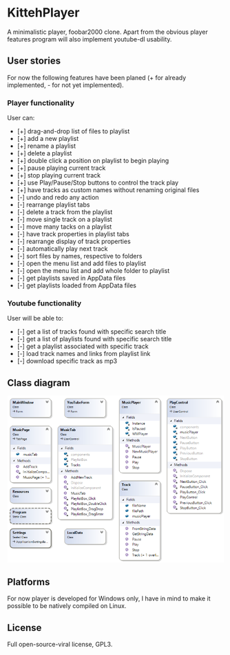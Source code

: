 ﻿# KittehPlayer

A minimalistic player, foobar2000 clone. Apart from the obvious player features program will also implement youtube-dl usability.

## User stories

For now the following features have been planed (+ for already implemented, - for not yet implemented). 

### Player functionality

User can:

+ [+] drag-and-drop list of files to playlist
+ [+] add a new playlist
+ [+] rename a playlist
+ [+] delete a playlist
+ [+] double click a position on playlist to begin playing
+ [+] pause playing current track
+ [+] stop playing current track
+ [+] use Play/Pause/Stop buttons to control the track play
+ [+] have tracks as custom names without renaming original files
+ [-] undo and redo any action
+ [-] rearrange playlist tabs
+ [-] delete a track from the playlist
+ [-] move single track on a playlist
+ [-] move many tacks on a playlist
+ [-] have track properties in playlist tabs
+ [-] rearrange display of track properties
+ [-] automatically play next track
+ [-] sort files by names, respective to folders
+ [-] open the menu list and add files to playlist
+ [-] open the menu list and add whole folder to playlist
+ [-] get playlists saved in AppData files
+ [-] get playlists loaded from AppData files

### Youtube functionality

User will be able to:

+ [-] get a list of tracks found with specific search title
+ [-] get a list of playlists found with specific search title
+ [-] get a playlist associated with specific track
+ [-] load track names and links from playlist link
+ [-] download specific track as mp3

## Class diagram

![Class diagram](/ClassDiagram.png)

## Platforms

For now player is developed for Windows only, I have in mind to make it possible to be natively compiled on Linux.

## License

Full open-source-viral license, GPL3.